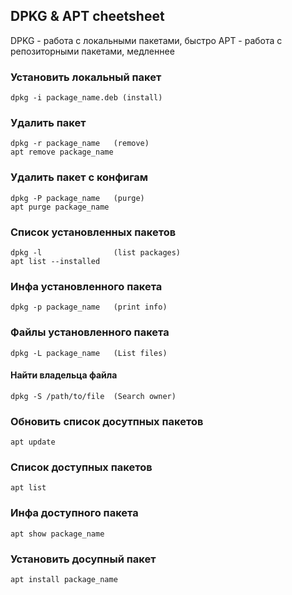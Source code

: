 ## DPKG & APT cheetsheet

DPKG - работа с локальными пакетами, быстро
APT - работа с репозиторными пакетами, медленнее

### Установить локальный пакет
```
dpkg -i package_name.deb (install)
```

### Удалить пакет
```
dpkg -r package_name   (remove)
apt remove package_name
```

### Удалить пакет с конфигам
```
dpkg -P package_name   (purge)
apt purge package_name
```

### Список установленных пакетов
```
dpkg -l                (list packages)
apt list --installed
```

### Инфа установленного пакета
```
dpkg -p package_name   (print info)
```

### Файлы установленного пакета
```
dpkg -L package_name   (List files)
```

#### Найти владельца файла
```
dpkg -S /path/to/file  (Search owner)
```

### Обновить список досутпных пакетов
```
apt update
```

### Cписок доступных пакетов
```
apt list
```

### Инфа доступного пакета
```
apt show package_name
```

### Установить досупный пакет
```
apt install package_name
```
